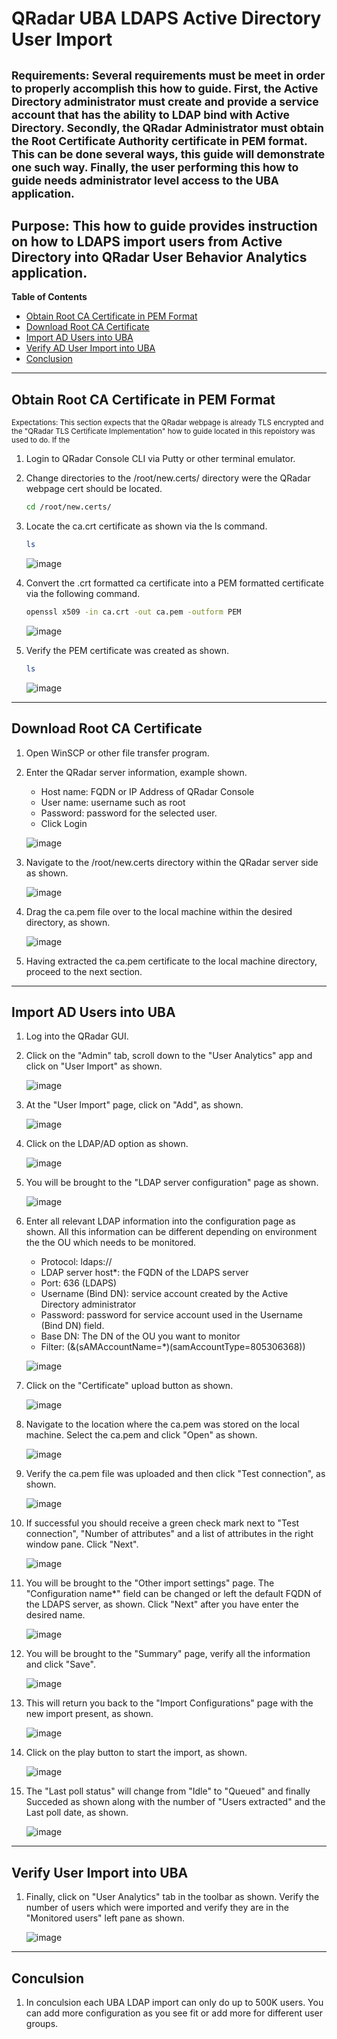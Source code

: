 # QRadar UBA LDAPS Active Directory User Import
<sub>Requirements: Several requirements must be meet in order to properly accomplish this how to guide.  First, the Active Directory administrator must create and provide a service account that has the ability to LDAP bind with Active Directory.  Secondly, the QRadar Administrator must obtain the Root Certificate Authority certificate in PEM format. This can be done several ways, this guide will demonstrate one such way.  Finally, the user performing this how to guide needs administrator level access to the UBA application.<sub>
---
Purpose: This how to guide provides instruction on how to LDAPS import users from Active Directory into QRadar User Behavior Analytics application. 
----
**Table of Contents**
* [Obtain Root CA Certificate in PEM Format](#obain-root-ca-certificate-in-pem-format)
* [Download Root CA Certificate](#download-root-ca-certificate)
* [Import AD Users into UBA](#import-ad-users-into-uba)
* [Verify AD User Import into UBA](#verify-user-import-into-uba)
* [Conclusion](#conclusion)
---  
## Obtain Root CA Certificate in PEM Format
<sub>Expectations: This section expects that the QRadar webpage is already TLS encrypted and the "QRadar TLS Certificate Implementation" how to guide located in this repoistory was used to do. If the <sub>

1. Login to QRadar Console CLI via Putty or other terminal emulator.
   
2. Change directories to the /root/new.certs/ directory were the QRadar webpage cert should be located.

   ```bash
   cd /root/new.certs/
   ```

3. Locate the ca.crt certificate as shown via the ls command.

   ```bash
   ls
   ```
   
   ![image](https://github.com/clreyes16/IBM-QRadar-SIEM/assets/61694366/d4944deb-131f-4479-925c-4be49085be88)

4. Convert the .crt formatted ca certificate into a PEM formatted certificate via the following command.

   ```bash
   openssl x509 -in ca.crt -out ca.pem -outform PEM
   ```

   ![image](https://github.com/clreyes16/IBM-QRadar-SIEM/assets/61694366/46b139f2-4ad0-4348-9ae2-5194c08f0c5d)

5. Verify the PEM certificate was created as shown.

   ```bash
   ls
   ```

   ![image](https://github.com/clreyes16/IBM-QRadar-SIEM/assets/61694366/77e7c838-9ee2-4eca-bd93-b8d12adf5067)

---
## Download Root CA Certificate

1. Open WinSCP or other file transfer program.

2. Enter the QRadar server information, example shown.

   * Host name: FQDN or IP Address of QRadar Console
   * User name: username such as root
   * Password: password for the selected user.
   * Click Login
    
   ![image](https://github.com/clreyes16/IBM-QRadar-SIEM/assets/61694366/0d096efa-887b-48d1-8e00-bed8b0d90a03)

3. Navigate to the /root/new.certs directory within the QRadar server side as shown.

   ![image](https://github.com/clreyes16/IBM-QRadar-SIEM/assets/61694366/4780ae07-0693-48b6-b4fe-687766d96a90)

4. Drag the ca.pem file over to the local machine within the desired directory, as shown.

   ![image](https://github.com/clreyes16/IBM-QRadar-SIEM/assets/61694366/5c6d6b43-e709-469d-afe8-1ddaf0a86a9b)

5. Having extracted the ca.pem certificate to the local machine directory, proceed to the next section.

---

## Import AD Users into UBA

1. Log into the QRadar GUI.

2. Click on the "Admin" tab, scroll down to the "User Analytics" app and click on "User Import" as shown.

   ![image](https://github.com/clreyes16/IBM-QRadar-SIEM/assets/61694366/a4bd77f2-87e4-45d8-ac14-3f7186cf84e5)

3. At the "User Import" page, click on "Add", as shown.

   ![image](https://github.com/clreyes16/IBM-QRadar-SIEM/assets/61694366/4ecd1d8b-b9dd-47de-9a4d-79f7df412bac)

4. Click on  the LDAP/AD option as shown.

   ![image](https://github.com/clreyes16/IBM-QRadar-SIEM/assets/61694366/19f660c5-d83f-4a65-9ce7-6797c0d2d33d)

5. You will be brought to the "LDAP server configuration" page as shown.

   ![image](https://github.com/clreyes16/IBM-QRadar-SIEM/assets/61694366/f5d910d7-877f-4d5c-839d-c7ac42daf977)

6. Enter all relevant LDAP information into the configuration page as shown. All this information can be different depending on environment the the OU which needs to be monitored.

   * Protocol: ldaps://
   * LDAP server host*: the FQDN of the LDAPS server
   * Port: 636 (LDAPS)
   * Username (Bind DN): service account created by the Active Directory administrator
   * Password: password for service account used in the Username (Bind DN) field.
   * Base DN: The DN of the OU you want to monitor
   * Filter: (&(sAMAccountName=*)(samAccountType=805306368))

   ![image](https://github.com/clreyes16/IBM-QRadar-SIEM/assets/61694366/90a371a8-c359-4da7-aa2a-14beba678617)

7. Click on the "Certificate" upload button as shown.

   ![image](https://github.com/clreyes16/IBM-QRadar-SIEM/assets/61694366/3e092cb9-2ccf-4ac1-97c0-df4a1102f58f)


8. Navigate to the location where the ca.pem was stored on the local machine. Select the ca.pem and click "Open" as shown. 

   ![image](https://github.com/clreyes16/IBM-QRadar-SIEM/assets/61694366/5f0b4b0d-0e2e-433b-b854-2e3a6e46881c)

9. Verify the ca.pem file was uploaded and then click "Test connection", as shown.

   ![image](https://github.com/clreyes16/IBM-QRadar-SIEM/assets/61694366/afdec403-cdf4-4da1-a4a7-03a47e834bc4)

10. If successful you should receive a green check mark next to "Test connection", "Number of attributes" and a list of attributes in the right window pane. Click "Next".

    ![image](https://github.com/clreyes16/IBM-QRadar-SIEM/assets/61694366/0397b34a-f60d-434a-9b34-4d4ee3c14999)

11. You will be brought to the "Other import settings" page. The "Configuration name*" field can be changed or left the default FQDN of the LDAPS server, as shown. Click "Next" after you have enter the desired name.

    ![image](https://github.com/clreyes16/IBM-QRadar-SIEM/assets/61694366/c7e7f7c3-7c6b-4b4f-9a26-c561c5857161)


12. You will be brought to the "Summary" page, verify all the information and click "Save".

    ![image](https://github.com/clreyes16/IBM-QRadar-SIEM/assets/61694366/468be31b-414f-4c0a-b50f-91820c8a7d1e)


13. This will return you back to the "Import Configurations" page with the new import present, as shown.

    ![image](https://github.com/clreyes16/IBM-QRadar-SIEM/assets/61694366/0367822d-7acf-439a-a812-0b92b65f0f47)

14. Click on the play button to start the import, as shown.

    ![image](https://github.com/clreyes16/IBM-QRadar-SIEM/assets/61694366/d59c743b-f641-4759-ba56-926c68e7e62d)

15. The "Last poll status" will change from "Idle" to "Queued" and finally Succeded as shown along with the number of "Users extracted" and the Last poll date, as shown.

    ![image](https://github.com/clreyes16/IBM-QRadar-SIEM/assets/61694366/544298e5-6759-46db-97ce-bc1b4fe864f8)
---

## Verify User Import into UBA

1. Finally, click on "User Analytics" tab in the toolbar as shown. Verify the number of users which were imported and verify they are in the "Monitored users" left pane as shown.

   ![image](https://github.com/clreyes16/IBM-QRadar-SIEM/assets/61694366/72585350-1215-4523-b13d-6a747eb8096f)

---

## Conculsion

1. In conculsion each UBA LDAP import can only do up to 500K users. You can add more configuration as you see fit or add more for different user groups. 









